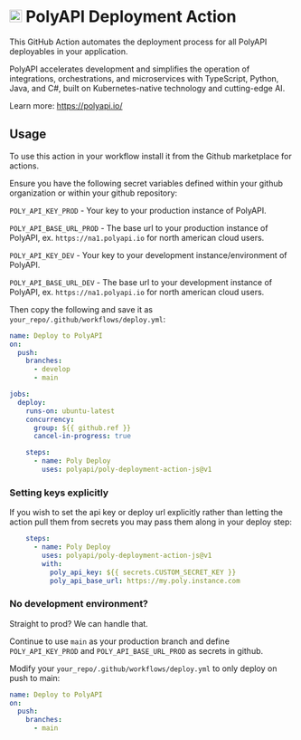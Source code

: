 # <img src="https://polyapi.io/wp-content/uploads/2024/05/poly-block-logo-mark.png" style="height: calc(1em - 6px);"/> PolyAPI Deployment Action

This GitHub Action automates the deployment process for all PolyAPI deployables in your application.

PolyAPI accelerates development and simplifies the operation of integrations, orchestrations, and microservices with TypeScript, Python, Java, and C#, built on Kubernetes-native technology and cutting-edge AI.

Learn more: https://polyapi.io/

## Usage

To use this action in your workflow install it from the Github marketplace for actions.

Ensure you have the following secret variables defined within your github organization or within your github repository:

`POLY_API_KEY_PROD` - Your key to your production instance of PolyAPI.

`POLY_API_BASE_URL_PROD` - The base url to your production instance of PolyAPI, ex. `https://na1.polyapi.io` for north american cloud users.

`POLY_API_KEY_DEV` - Your key to your development instance/environment of PolyAPI.

`POLY_API_BASE_URL_DEV` - The base url to your development instance of PolyAPI, ex. `https://na1.polyapi.io` for north american cloud users.

Then copy the following and save it as `your_repo/.github/workflows/deploy.yml`:

```yaml
name: Deploy to PolyAPI
on:
  push:
    branches:
      - develop
      - main

jobs:
  deploy:
    runs-on: ubuntu-latest
    concurrency:
      group: ${{ github.ref }}
      cancel-in-progress: true

    steps:
      - name: Poly Deploy
        uses: polyapi/poly-deployment-action-js@v1
```

### Setting keys explicitly

If you wish to set the api key or deploy url explicitly rather than letting the action pull them from secrets you may pass them along in your deploy step:

```yaml
    steps:
      - name: Poly Deploy
        uses: polyapi/poly-deployment-action-js@v1
        with:
          poly_api_key: ${{ secrets.CUSTOM_SECRET_KEY }}
          poly_api_base_url: https://my.poly.instance.com
```

### No development environment?

Straight to prod? We can handle that.

Continue to use `main` as your production branch and define `POLY_API_KEY_PROD` and `POLY_API_BASE_URL_PROD` as secrets in github.

Modify your `your_repo/.github/workflows/deploy.yml` to only deploy on push to main:
```yaml
name: Deploy to PolyAPI
on:
  push:
    branches:
      - main
```